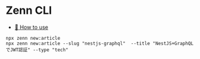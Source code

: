 # Zenn CLI

- [📘 How to use](https://zenn.dev/zenn/articles/zenn-cli-guide)

```console
npx zenn new:article
npx zenn new:article --slug "nestjs-graphql"  --title "NestJS+GraphQLでJWT認証" --type "tech"
```
